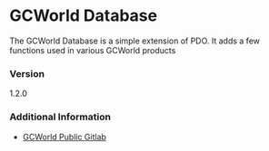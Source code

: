 # GCWorld Database

The GCWorld Database is a simple extension of PDO.  It adds a few functions used in various GCWorld products


### Version
1.2.0

### Additional Information

* [GCWorld Public Gitlab](https://gitlab.konghack.com/groups/GCWorld)
